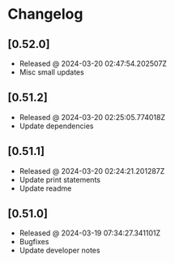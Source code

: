# Changelog

## [0.52.0]

- Released @ 2024-03-20 02:47:54.202507Z
- Misc small updates

## [0.51.2]

- Released @ 2024-03-20 02:25:05.774018Z
- Update dependencies

## [0.51.1]

- Released @ 2024-03-20 02:24:21.201287Z
- Update print statements
- Update readme

## [0.51.0]

- Released @ 2024-03-19 07:34:27.341101Z
- Bugfixes
- Update developer notes
